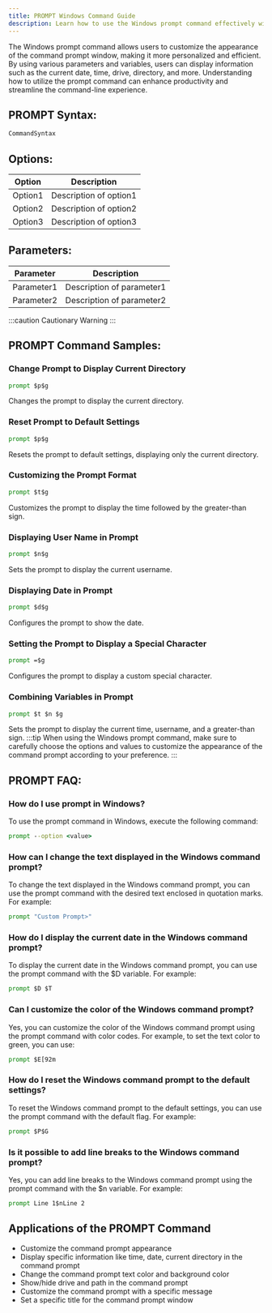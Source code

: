 ```yaml
---
title: PROMPT Windows Command Guide
description: Learn how to use the Windows prompt command effectively with this comprehensive guide. 
---
```


The Windows prompt command allows users to customize the appearance of the command prompt window, making it more personalized and efficient. By using various parameters and variables, users can display information such as the current date, time, drive, directory, and more. Understanding how to utilize the prompt command can enhance productivity and streamline the command-line experience.
## PROMPT Syntax:
```cmd
CommandSyntax
```

## Options:
| Option | Description |
|--------|-------------|
| Option1 | Description of option1 |
| Option2 | Description of option2 |
| Option3 | Description of option3 |

## Parameters:
| Parameter | Description |
|-----------|-------------|
| Parameter1 | Description of parameter1 |
| Parameter2 | Description of parameter2 |

:::caution
Cautionary Warning
:::
## PROMPT Command Samples:
### Change Prompt to Display Current Directory
```cmd
prompt $p$g
```
Changes the prompt to display the current directory.

### Reset Prompt to Default Settings
```cmd
prompt $p$g
```
Resets the prompt to default settings, displaying only the current directory.

### Customizing the Prompt Format
```cmd
prompt $t$g
```
Customizes the prompt to display the time followed by the greater-than sign.

### Displaying User Name in Prompt
```cmd
prompt $n$g
```
Sets the prompt to display the current username.

### Displaying Date in Prompt
```cmd
prompt $d$g
```
Configures the prompt to show the date.

### Setting the Prompt to Display a Special Character
```cmd
prompt =$g
```
Configures the prompt to display a custom special character.

### Combining Variables in Prompt
```cmd
prompt $t $n $g
```
Sets the prompt to display the current time, username, and a greater-than sign.
:::tip
When using the Windows prompt command, make sure to carefully choose the options and values to customize the appearance of the command prompt according to your preference.
:::

## PROMPT FAQ:
### How do I use prompt in Windows?
To use the prompt command in Windows, execute the following command:
```cmd
prompt --option <value>
```

### How can I change the text displayed in the Windows command prompt?
To change the text displayed in the Windows command prompt, you can use the prompt command with the desired text enclosed in quotation marks. For example:
```cmd
prompt "Custom Prompt>"
```

### How do I display the current date in the Windows command prompt?
To display the current date in the Windows command prompt, you can use the prompt command with the $D variable. For example:
```cmd
prompt $D $T
```

### Can I customize the color of the Windows command prompt?
Yes, you can customize the color of the Windows command prompt using the prompt command with color codes. For example, to set the text color to green, you can use:
```cmd
prompt $E[92m
```

### How do I reset the Windows command prompt to the default settings?
To reset the Windows command prompt to the default settings, you can use the prompt command with the default flag. For example:
```cmd
prompt $P$G
```

### Is it possible to add line breaks to the Windows command prompt?
Yes, you can add line breaks to the Windows command prompt using the prompt command with the $n variable. For example:
```cmd
prompt Line 1$nLine 2
```
## Applications of the PROMPT Command
- Customize the command prompt appearance
- Display specific information like time, date, current directory in the command prompt
- Change the command prompt text color and background color
- Show/hide drive and path in the command prompt
- Customize the command prompt with a specific message
- Set a specific title for the command prompt window